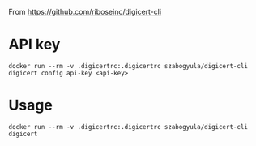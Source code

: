 From https://github.com/riboseinc/digicert-cli

# API key
```
docker run --rm -v .digicertrc:.digicertrc szabogyula/digicert-cli digicert config api-key <api-key>
```
# Usage
```
docker run --rm -v .digicertrc:.digicertrc szabogyula/digicert-cli digicert 
```

